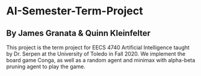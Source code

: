 # AI-Semester-Term-Project

## By James Granata & Quinn Kleinfelter

This project is the term project for EECS 4740 Artificial Intelligence taught by Dr. Serpen at the University of Toledo in Fall 2020.
We implement the board game Conga, as well as a random agent and minimax with alpha-beta pruning agent to play the game.